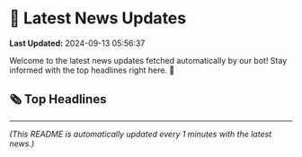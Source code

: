 # 📰 Latest News Updates
**Last Updated:** 2024-09-13 05:56:37

Welcome to the latest news updates fetched automatically by our bot! Stay informed with the top headlines right here. 🚀

## 🗞️ Top Headlines

---
*(This README is automatically updated every 1 minutes with the latest news.)*
